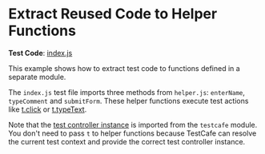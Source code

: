 # Extract Reused Code to Helper Functions

**Test Code**: [index.js](index.js)

This example shows how to extract test code to functions defined in a separate module.

The `index.js` test file imports three methods from `helper.js`: `enterName`, `typeComment` and `submitForm`. These helper functions execute test actions like [t.click](https://devexpress.github.io/testcafe/documentation/test-api/actions/click.html) or [t.typeText](https://devexpress.github.io/testcafe/documentation/test-api/actions/type-text.html).

Note that the [test controller instance](https://devexpress.github.io/testcafe/documentation/test-api/test-code-structure.html#test-controller) is imported from the `testcafe` module. You don't need to pass `t` to helper functions because TestCafe can resolve the current test context and provide the correct test controller instance.